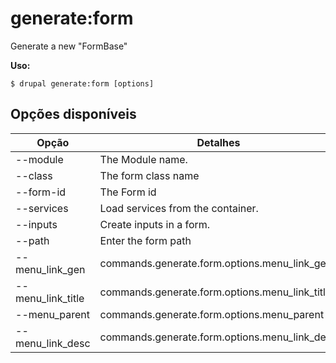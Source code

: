 # generate:form
Generate a new "FormBase"

**Uso:**
```
$ drupal generate:form [options]
```

## Opções disponíveis
Opção | Detalhes
-------|-------------
--module | The Module name.
--class | The form class name
--form-id | The Form id
--services | Load services from the container.
--inputs | Create inputs in a form.
--path | Enter the form path
--menu_link_gen | commands.generate.form.options.menu_link_gen
--menu_link_title | commands.generate.form.options.menu_link_title
--menu_parent | commands.generate.form.options.menu_parent
--menu_link_desc | commands.generate.form.options.menu_link_desc
